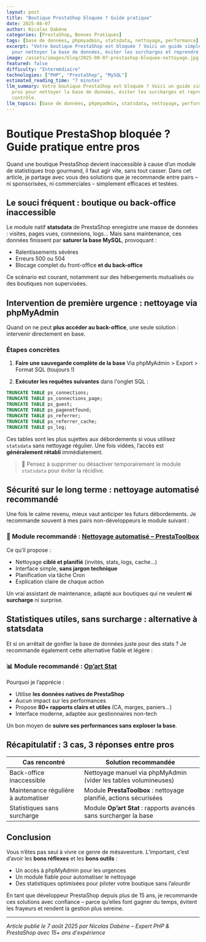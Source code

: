 ```yaml
---
layout: post
title: "Boutique PrestaShop bloquée ? Guide pratique"
date: 2025-08-07
author: Nicolas Dabène
categories: [PrestaShop, Bonnes Pratiques]
tags: [base de données, phpmyadmin, statsdata, nettoyage, performance]
excerpt: "Votre boutique PrestaShop est bloquée ? Voici un guide simple entre pros
  pour nettoyer la base de données, éviter les surcharges et reprendre le contrôle."
image: /assets/images/blog/2025-08-07-prestashop-bloquee-nettoyage.jpg
featured: false
difficulty: "Intermédiaire"
technologies: ["PHP", "PrestaShop", "MySQL"]
estimated_reading_time: "7 minutes"
llm_summary: Votre boutique PrestaShop est bloquée ? Voici un guide simple entre
  pros pour nettoyer la base de données, éviter les surcharges et reprendre le 
  contrôle.
llm_topics: [base de données, phpmyadmin, statsdata, nettoyage, performance]
---
```

# Boutique PrestaShop bloquée ? Guide pratique entre pros

Quand une boutique PrestaShop devient inaccessible à cause d’un module de statistiques trop gourmand, il faut agir vite, sans tout casser.
Dans cet article, je partage avec vous des solutions que je recommande entre pairs – ni sponsorisées, ni commerciales – simplement efficaces et testées.

## Le souci fréquent : boutique ou back‑office inaccessible

Le module natif **statsdata** de PrestaShop enregistre une masse de données : visites, pages vues, connexions, logs…
Mais sans maintenance, ces données finissent par **saturer la base MySQL**, provoquant :

* Ralentissements sévères
* Erreurs 500 ou 504
* Blocage complet du front-office **et du back-office**

Ce scénario est courant, notamment sur des hébergements mutualisés ou des boutiques non supervisées.

## Intervention de première urgence : nettoyage via phpMyAdmin

Quand on ne peut **plus accéder au back-office**, une seule solution : intervenir directement en base.

### Étapes concrètes

1. **Faire une sauvegarde complète de la base**
   Via phpMyAdmin > Export > Format SQL (toujours !)

2. **Exécuter les requêtes suivantes** dans l'onglet SQL :

```sql
TRUNCATE TABLE ps_connections;
TRUNCATE TABLE ps_connections_page;
TRUNCATE TABLE ps_guest;
TRUNCATE TABLE ps_pagenotfound;
TRUNCATE TABLE ps_referrer;
TRUNCATE TABLE ps_referrer_cache;
TRUNCATE TABLE ps_log;
```

Ces tables sont les plus sujettes aux débordements si vous utilisez `statsdata` sans nettoyage régulier.
Une fois vidées, l’accès est **généralement rétabli** immédiatement.

> 🔐 Pensez à supprimer ou désactiver temporairement le module `statsdata` pour éviter la récidive.

## Sécurité sur le long terme : nettoyage automatisé recommandé

Une fois le calme revenu, mieux vaut anticiper les futurs débordements.
Je recommande souvent à mes pairs non-développeurs le module suivant :

### 🔧 Module recommandé : [Nettoyage automatisé – PrestaToolbox](https://www.prestatoolbox.fr/outils-administration/457-automatisez-le-nettoyage-de-votre-boutique-prestashop.html)

Ce qu’il propose :

* Nettoyage **ciblé et planifié** (invités, stats, logs, cache…)
* Interface simple, **sans jargon technique**
* Planification via tâche Cron
* Explication claire de chaque action

Un vrai assistant de maintenance, adapté aux boutiques qui ne veulent **ni surcharge** ni surprise.

## Statistiques utiles, sans surcharge : alternative à statsdata

Et si on arrêtait de gonfler la base de données juste pour des stats ?
Je recommande également cette alternative fiable et légère :

### 📊 Module recommandé : [Op’art Stat](https://www.store-opart.fr/p/50-module-de-statistiques-pour-prestashop.html)

Pourquoi je l’apprécie :

* Utilise **les données natives de PrestaShop**
* Aucun impact sur les performances
* Propose **80+ rapports clairs et utiles** (CA, marges, paniers…)
* Interface moderne, adaptée aux gestionnaires non-tech

Un bon moyen de **suivre ses performances sans exploser la base**.

## Récapitulatif : 3 cas, 3 réponses entre pros

| Cas rencontré                       | Solution recommandée                                              |
| ----------------------------------- | ----------------------------------------------------------------- |
| Back-office inaccessible            | Nettoyage manuel via phpMyAdmin (vider les tables volumineuses)   |
| Maintenance régulière à automatiser | Module **PrestaToolbox** : nettoyage planifié, actions sécurisées |
| Statistiques sans surcharge         | Module **Op’art Stat** : rapports avancés sans surcharger la base |

## Conclusion

Vous n’êtes pas seul à vivre ce genre de mésaventure.
L’important, c’est d’avoir les **bons réflexes** et les **bons outils** :

* Un accès à phpMyAdmin pour les urgences
* Un module fiable pour automatiser le nettoyage
* Des statistiques optimisées pour piloter votre boutique sans l’alourdir

En tant que développeur PrestaShop depuis plus de 15 ans, je recommande ces solutions avec confiance – parce qu’elles font gagner du temps, évitent les frayeurs et rendent la gestion plus sereine.

---

*Article publié le 7 août 2025 par Nicolas Dabène – Expert PHP & PrestaShop avec 15+ ans d'expérience*
